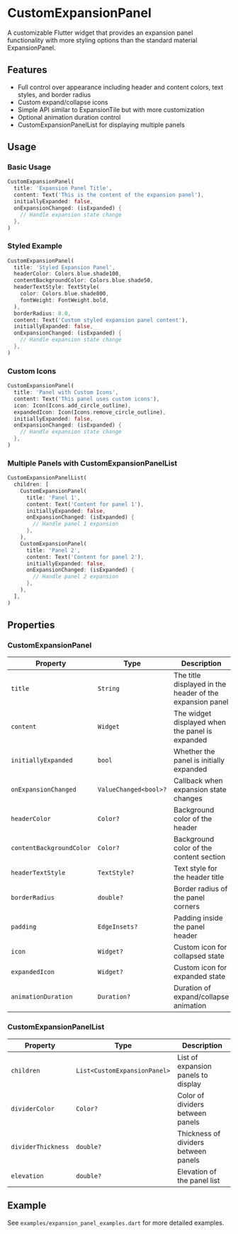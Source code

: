 # CustomExpansionPanel

A customizable Flutter widget that provides an expansion panel functionality with more styling options than the standard material ExpansionPanel.

## Features

- Full control over appearance including header and content colors, text styles, and border radius
- Custom expand/collapse icons
- Simple API similar to ExpansionTile but with more customization
- Optional animation duration control
- CustomExpansionPanelList for displaying multiple panels

## Usage

### Basic Usage

```dart
CustomExpansionPanel(
  title: 'Expansion Panel Title',
  content: Text('This is the content of the expansion panel'),
  initiallyExpanded: false,
  onExpansionChanged: (isExpanded) {
    // Handle expansion state change
  },
)
```

### Styled Example

```dart
CustomExpansionPanel(
  title: 'Styled Expansion Panel',
  headerColor: Colors.blue.shade100,
  contentBackgroundColor: Colors.blue.shade50,
  headerTextStyle: TextStyle(
    color: Colors.blue.shade800,
    fontWeight: FontWeight.bold,
  ),
  borderRadius: 8.0,
  content: Text('Custom styled expansion panel content'),
  initiallyExpanded: false,
  onExpansionChanged: (isExpanded) {
    // Handle expansion state change
  },
)
```

### Custom Icons

```dart
CustomExpansionPanel(
  title: 'Panel with Custom Icons',
  content: Text('This panel uses custom icons'),
  icon: Icon(Icons.add_circle_outline),
  expandedIcon: Icon(Icons.remove_circle_outline),
  initiallyExpanded: false,
  onExpansionChanged: (isExpanded) {
    // Handle expansion state change
  },
)
```

### Multiple Panels with CustomExpansionPanelList

```dart
CustomExpansionPanelList(
  children: [
    CustomExpansionPanel(
      title: 'Panel 1',
      content: Text('Content for panel 1'),
      initiallyExpanded: false,
      onExpansionChanged: (isExpanded) {
        // Handle panel 1 expansion
      },
    ),
    CustomExpansionPanel(
      title: 'Panel 2',
      content: Text('Content for panel 2'),
      initiallyExpanded: false,
      onExpansionChanged: (isExpanded) {
        // Handle panel 2 expansion
      },
    ),
  ],
)
```

## Properties

### CustomExpansionPanel

| Property | Type | Description |
|----------|------|-------------|
| `title` | `String` | The title displayed in the header of the expansion panel |
| `content` | `Widget` | The widget displayed when the panel is expanded |
| `initiallyExpanded` | `bool` | Whether the panel is initially expanded |
| `onExpansionChanged` | `ValueChanged<bool>?` | Callback when expansion state changes |
| `headerColor` | `Color?` | Background color of the header |
| `contentBackgroundColor` | `Color?` | Background color of the content section |
| `headerTextStyle` | `TextStyle?` | Text style for the header title |
| `borderRadius` | `double?` | Border radius of the panel corners |
| `padding` | `EdgeInsets?` | Padding inside the panel header |
| `icon` | `Widget?` | Custom icon for collapsed state |
| `expandedIcon` | `Widget?` | Custom icon for expanded state |
| `animationDuration` | `Duration?` | Duration of expand/collapse animation |

### CustomExpansionPanelList

| Property | Type | Description |
|----------|------|-------------|
| `children` | `List<CustomExpansionPanel>` | List of expansion panels to display |
| `dividerColor` | `Color?` | Color of dividers between panels |
| `dividerThickness` | `double?` | Thickness of dividers between panels |
| `elevation` | `double?` | Elevation of the panel list |

## Example

See `examples/expansion_panel_examples.dart` for more detailed examples. 